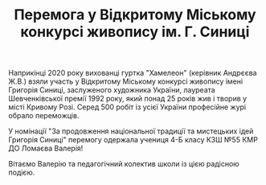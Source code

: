 ﻿---
title: Перемога у Відкритому Міському конкурсі живопису ім. Г. Синиці
---

Наприкінці 2020 року вихованці гуртка "Хамелеон" (керівник Андрєєва Ж.В.) взяли участь у Відкритому Міському конкурсі живопису імені Григорія Синиці, заслуженого художника України, лауреата Шевченківської премії 1992 року, який понад 25 років жив і творив у місті Кривому Розі. Серед 500 робіт із усієї України професійне журі обрало переможців.

У номінації "За продовження національної традиції та мистецьких ідей Григорія Синиці" перемогу одержала учениця 4-Б класу КЗШ №55 КМР ДО Ломаєва Валерія!

Вітаємо Валерію та педагогічний колектив школи із цією радісною подією.

<slideshow />
